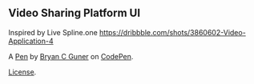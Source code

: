 Video Sharing Platform UI
-------------------------
Inspired by Live Spline.one 
https://dribbble.com/shots/3860602-Video-Application-4

A [Pen](https://codepen.io/bgoonz/pen/jOydOvm) by [Bryan C Guner](https://codepen.io/bgoonz) on [CodePen](https://codepen.io).

[License](https://codepen.io/bgoonz/pen/jOydOvm/license).